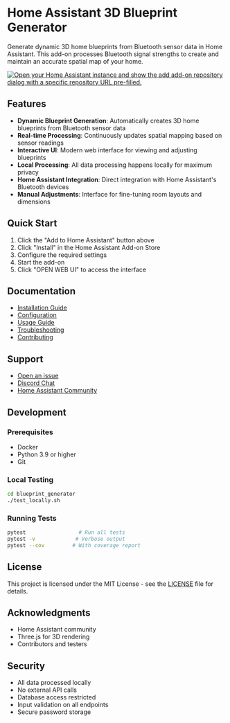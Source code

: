 # Home Assistant 3D Blueprint Generator

Generate dynamic 3D home blueprints from Bluetooth sensor data in Home Assistant. This add-on processes Bluetooth signal strengths to create and maintain an accurate spatial map of your home.

[![Open your Home Assistant instance and show the add add-on repository dialog with a specific repository URL pre-filled.](https://my.home-assistant.io/badges/supervisor_add_addon_repository.svg)](https://my.home-assistant.io/redirect/supervisor_add_addon_repository/?repository_url=https%3A%2F%2Fgithub.com%2FDeliciousHouse%2FHome-Assistant_3D_Blueprint_Generator)

## Features

- **Dynamic Blueprint Generation**: Automatically creates 3D home blueprints from Bluetooth sensor data
- **Real-time Processing**: Continuously updates spatial mapping based on sensor readings
- **Interactive UI**: Modern web interface for viewing and adjusting blueprints
- **Local Processing**: All data processing happens locally for maximum privacy
- **Home Assistant Integration**: Direct integration with Home Assistant's Bluetooth devices
- **Manual Adjustments**: Interface for fine-tuning room layouts and dimensions

## Quick Start

1. Click the "Add to Home Assistant" button above
2. Click "Install" in the Home Assistant Add-on Store
3. Configure the required settings
4. Start the add-on
5. Click "OPEN WEB UI" to access the interface

## Documentation

- [Installation Guide](blueprint_generator/DOCS.md#installation)
- [Configuration](blueprint_generator/DOCS.md#configuration)
- [Usage Guide](blueprint_generator/DOCS.md#usage)
- [Troubleshooting](blueprint_generator/DOCS.md#troubleshooting)
- [Contributing](CONTRIBUTING.md)

## Support

- [Open an issue](https://github.com/DeliciousHouse/Home-Assistant_3D_Blueprint_Generator/issues)
- [Discord Chat](https://discord.gg/c5DvZ4e)
- [Home Assistant Community](https://community.home-assistant.io)

## Development

### Prerequisites

- Docker
- Python 3.9 or higher
- Git

### Local Testing

```bash
cd blueprint_generator
./test_locally.sh
```

### Running Tests

```bash
pytest                 # Run all tests
pytest -v             # Verbose output
pytest --cov         # With coverage report
```

## License

This project is licensed under the MIT License - see the [LICENSE](LICENSE) file for details.

## Acknowledgments

- Home Assistant community
- Three.js for 3D rendering
- Contributors and testers

## Security

- All data processed locally
- No external API calls
- Database access restricted
- Input validation on all endpoints
- Secure password storage
